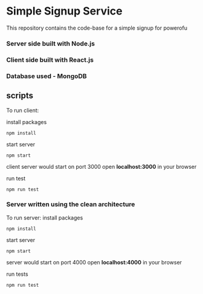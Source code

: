 # Simple Signup Service

This repository contains the code-base for a simple signup for powerofu
### Server side built with Node.js 

### Client side built with React.js 

### Database used - MongoDB


## scripts

To run client:

install packages
```
npm install
```
start server
```
npm start
```
client server would start on port 3000
open **localhost:3000** in your browser


run test
```
npm run test
```

### Server written using the clean architecture

To run server:
install packages
```
npm install
```
start server
```
npm start
```
server would start on port 4000
open **localhost:4000** in your browser


run tests
```
npm run test
```
